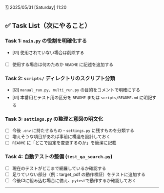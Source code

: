 🗓️ 2025/05/31 \[Saturday] 11:20
## ✅ Task List（次にやること）

### Task 1: `main.py` の役割を明確化する

* [☑️] 使用されていない場合は削除する
* [ ] 使用する場合は何のためか `README` に記述を追加する

### Task 2: `scripts/` ディレクトリのスクリプト分類

* [☑️] `manual_run.py`、`multi_run.py` の目的をコメントで明確にする
* [☑️] 本番用とテスト用の区分を `README` または `scripts/README.md` に明記する

### Task 3: `settings.py` の整理と意図の明文化

* [ ] 今後 `.env` に持たせるもの・`settings.py` に残すものを分類する
* [ ] 増えそうな項目があれば事前に構造を設計しておく
* [ ] `README` に「どこで設定を変更するのか」を簡潔に記載

### Task 4: 自動テストの整備 (`test_qa_search.py`)

* [ ] 現在のテストがどこまで網羅しているか確認する
* [ ] 足りていない部分（例：target\_pdf の動作検証）をテストに追加する
* [ ] 今後CIに組み込む場合に備え、`pytest`で動作するか確認しておく

---

